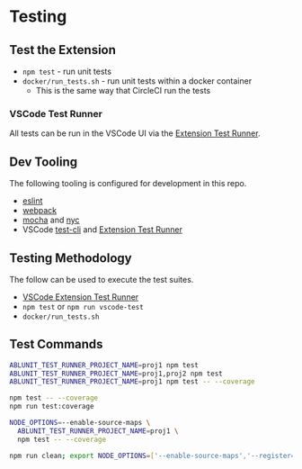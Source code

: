 # Testing

## Test the Extension

* `npm test` - run unit tests
* `docker/run_tests.sh` - run unit tests within a docker container
  * This is the same way that CircleCI run the tests

### VSCode Test Runner

All tests can be run in the VSCode UI via the [Extension Test Runner](https://marketplace.visualstudio.com/items?itemName=ms-vscode.extension-test-runner).

<!--

## Install and Run

This is a smoke test that confirms the packaged extension is functional.  This runs twice - once with the current version of VSCode and once with the insiders version.  If the insiders run fails it indicates we might have a problem with the next release of VSCode.

```
cd dummy-ext
npm run compile
npm run test:install-and-run
```
-->

## Dev Tooling

The following tooling is configured for development in this repo.

* [eslint](https://typescript-eslint.io/)
* [webpack](https://webpack.js.org/)
* [mocha](https://mochajs.org/) and [nyc](https://github.com/istanbuljs/nyc)
* VSCode [test-cli](https://github.com/microsoft/vscode-test-cli) and [Extension Test Runner](https://github.com/microsoft/vscode-extension-test-runner)

<!--
## Commands that should always pass
docker/docker-build.sh
docker/run_tests.sh
docker/run_tests.sh -i
docker/run_tests.sh -d
docker/run_tests.sh -o 12.2
docker/run_tests.sh -o 12.2 -i
docker/run_tests.sh -o 12.2 -d
docker/run_tests.sh -P
-->

## Testing Methodology

The follow can be used to execute the test suites.

* [VSCode Extension Test Runner](https://github.com/istanbuljs/nyc)
* `npm test` or `npm run vscode-test`
* `docker/run_tests.sh`

## Test Commands

```bash
ABLUNIT_TEST_RUNNER_PROJECT_NAME=proj1 npm test
ABLUNIT_TEST_RUNNER_PROJECT_NAME=proj1,proj2 npm test
ABLUNIT_TEST_RUNNER_PROJECT_NAME=proj1 npm test -- --coverage

npm test -- --coverage
npm run test:coverage

NODE_OPTIONS=--enable-source-maps \
  ABLUNIT_TEST_RUNNER_PROJECT_NAME=proj1 \
  npm test -- --coverage
```

```bash
npm run clean; export NODE_OPTIONS=['--enable-source-maps','--register=source-map-support/register','--produce-source-map']; npm test -- --coverage
```
